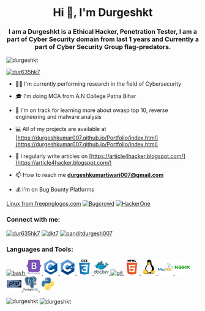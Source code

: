 <h1 align="center">Hi 👋, I'm Durgeshkt</h1>
<h3 align="center">I am a Durgeshkt is a Ethical Hacker, Penetration Tester, I am a part of Cyber Security domain from last 1 years and Currently a part of Cyber Security Group flag-predators.</h3>

<p align="left"> <img src="https://komarev.com/ghpvc/?username=durgeshkt&label=Profile%20views&color=0e75b6&style=flat" alt="durgeshkt" /> </p>

<p align="left"> <a href="https://twitter.com/dur635hk7" target="blank"><img src="https://img.shields.io/twitter/follow/dur635hk7?logo=twitter&style=for-the-badge" alt="dur635hk7" /></a> </p>

- 👨‍💻 I'm currently performing research in the field of Cybersecurity 

- 🎓 I'm doing MCA from A.N College Patna Bihar

- 🌱 I'm on track for learning more about owasp top 10, reverse engineering and malware analysis

- 💻 All of my projects are available at [https://durgeshkumar007.github.io/Portfolio/index.html](https://durgeshkumar007.github.io/Portfolio/index.html)

- 📝 I regularly write articles on [https://article4hacker.blogspot.com/](https://article4hacker.blogspot.com/)

- 📫 How to reach me **durgeshkumartiwari007@gmail.com**

- 💰 I'm on Bug Bounty Platforms


<a href="https://www.freepnglogos.com/pics/linux">Linux from freepnglogos.com</a>
[![Bugcrowd](https://img.shields.io/badge/bugcrowd-%23F26822.svg?&style=for-the-badge&logo=bugcrowd&logoColor=white)](https://bugcrowd.com/durgeshkt)
[![HackerOne](https://img.shields.io/badge/hackerone-%23494649.svg?&style=for-the-badge&logo=hackerone&logoColor=white)](https://hackerone.com/durgeshkt)

<h3 align="left">Connect with me:</h3>
<p align="left">
<a href="https://twitter.com/dur635hk7" target="blank"><img align="center" src="https://raw.githubusercontent.com/rahuldkjain/github-profile-readme-generator/master/src/images/icons/Social/twitter.svg" alt="dur635hk7" height="30" width="40" /></a>
<a href="https://linkedin.com/in/durgeshkt" target="blank"><img align="center" src="https://raw.githubusercontent.com/rahuldkjain/github-profile-readme-generator/master/src/images/icons/Social/linked-in-alt.svg" alt="dkt7" height="30" width="40" /></a>
<a href="https://instagram.com/panditdurgesh007" target="blank"><img align="center" src="https://raw.githubusercontent.com/rahuldkjain/github-profile-readme-generator/master/src/images/icons/Social/instagram.svg" alt="panditdurgesh007" height="30" width="40" /></a>
</p>

<h3 align="left">Languages and Tools:</h3>
<p align="left"> <a href="https://www.gnu.org/software/bash/" target="_blank" rel="noreferrer"> <img src="https://www.vectorlogo.zone/logos/gnu_bash/gnu_bash-icon.svg" alt="bash" width="40" height="40"/> </a> <a href="https://getbootstrap.com" target="_blank" rel="noreferrer"> <img src="https://raw.githubusercontent.com/devicons/devicon/master/icons/bootstrap/bootstrap-plain-wordmark.svg" alt="bootstrap" width="40" height="40"/> </a> <a href="https://www.cprogramming.com/" target="_blank" rel="noreferrer"> <img src="https://raw.githubusercontent.com/devicons/devicon/master/icons/c/c-original.svg" alt="c" width="40" height="40"/> </a> <a href="https://www.w3schools.com/cpp/" target="_blank" rel="noreferrer"> <img src="https://raw.githubusercontent.com/devicons/devicon/master/icons/cplusplus/cplusplus-original.svg" alt="cplusplus" width="40" height="40"/> </a> <a href="https://www.w3schools.com/css/" target="_blank" rel="noreferrer"> <img src="https://raw.githubusercontent.com/devicons/devicon/master/icons/css3/css3-original-wordmark.svg" alt="css3" width="40" height="40"/> </a> <a href="https://www.docker.com/" target="_blank" rel="noreferrer"> <img src="https://raw.githubusercontent.com/devicons/devicon/master/icons/docker/docker-original-wordmark.svg" alt="docker" width="40" height="40"/> </a> <a href="https://git-scm.com/" target="_blank" rel="noreferrer"> <img src="https://www.vectorlogo.zone/logos/git-scm/git-scm-icon.svg" alt="git" width="40" height="40"/> </a> <a href="https://www.w3.org/html/" target="_blank" rel="noreferrer"> <img src="https://raw.githubusercontent.com/devicons/devicon/master/icons/html5/html5-original-wordmark.svg" alt="html5" width="40" height="40"/> </a> <a href="https://www.linux.org/" target="_blank" rel="noreferrer"> <img src="https://raw.githubusercontent.com/devicons/devicon/master/icons/linux/linux-original.svg" alt="linux" width="40" height="40"/> </a> <a href="https://www.mysql.com/" target="_blank" rel="noreferrer"> <img src="https://raw.githubusercontent.com/devicons/devicon/master/icons/mysql/mysql-original-wordmark.svg" alt="mysql" width="40" height="40"/> </a> <a href="https://www.nginx.com" target="_blank" rel="noreferrer"> <img src="https://raw.githubusercontent.com/devicons/devicon/master/icons/nginx/nginx-original.svg" alt="nginx" width="40" height="40"/> </a> <a href="https://www.php.net" target="_blank" rel="noreferrer"> <img src="https://raw.githubusercontent.com/devicons/devicon/master/icons/php/php-original.svg" alt="php" width="40" height="40"/> </a> <a href="https://www.postgresql.org" target="_blank" rel="noreferrer"> <img src="https://raw.githubusercontent.com/devicons/devicon/master/icons/postgresql/postgresql-original-wordmark.svg" alt="postgresql" width="40" height="40"/> </a> <a href="https://www.python.org" target="_blank" rel="noreferrer"> <img src="https://raw.githubusercontent.com/devicons/devicon/master/icons/python/python-original.svg" alt="python" width="40" height="40"/> </a> </p>

<p><img align="left" src="https://github-readme-stats.vercel.app/api/top-langs?username=durgeshkt&show_icons=true&locale=en&layout=compact" alt="durgeshkt" /></p>

<p>&nbsp;<img align="center" src="https://github-readme-stats.vercel.app/api?username=durgeshkt&show_icons=true&locale=en" alt="durgeshkt" /></p>

